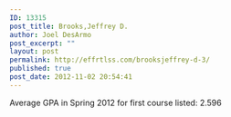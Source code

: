```yaml
---
ID: 13315
post_title: Brooks,Jeffrey D.
author: Joel DesArmo
post_excerpt: ""
layout: post
permalink: http://effrtlss.com/brooksjeffrey-d-3/
published: true
post_date: 2012-11-02 20:54:41
---
```

<p>Average GPA in Spring 2012 for first course listed: 2.596</p>